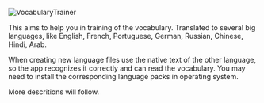 ![VocabularyTrainer](https://github.com/user-attachments/assets/899b33dd-4d31-44f1-888d-5fa28e9cb54b)

This aims to help you in training of the vocabulary. Translated to several big languages, like English, French, Portuguese, German, Russian, Chinese, Hindi, Arab.

When creating new language files use the native text of the other language, so the app recognizes it correctly and can read the vocabulary. You may need to install the corresponding language packs in operating system.

More descritions will follow.
